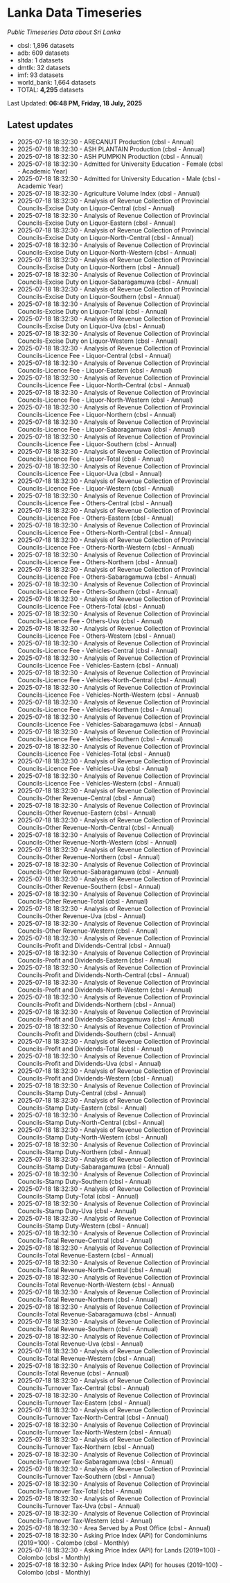 # Lanka Data Timeseries
*Public Timeseries Data about Sri Lanka*

* cbsl: 1,896 datasets
* adb: 609 datasets
* sltda: 1 datasets
* dmtlk: 32 datasets
* imf: 93 datasets
* world_bank: 1,664 datasets
* TOTAL: **4,295** datasets

Last Updated: **06:48 PM, Friday, 18 July, 2025**

## Latest updates

* 2025-07-18 18:32:30 - ARECANUT Production (cbsl - Annual)
* 2025-07-18 18:32:30 - ASH PLANTAIN Production (cbsl - Annual)
* 2025-07-18 18:32:30 - ASH PUMPKIN Production (cbsl - Annual)
* 2025-07-18 18:32:30 - Admitted for University Education - Female (cbsl - Academic Year)
* 2025-07-18 18:32:30 - Admitted for University Education - Male (cbsl - Academic Year)
* 2025-07-18 18:32:30 - Agriculture Volume Index (cbsl - Annual)
* 2025-07-18 18:32:30 - Analysis of Revenue Collection of Provincial Councils-Excise Duty on Liquor-Central (cbsl - Annual)
* 2025-07-18 18:32:30 - Analysis of Revenue Collection of Provincial Councils-Excise Duty on Liquor-Eastern (cbsl - Annual)
* 2025-07-18 18:32:30 - Analysis of Revenue Collection of Provincial Councils-Excise Duty on Liquor-North-Central (cbsl - Annual)
* 2025-07-18 18:32:30 - Analysis of Revenue Collection of Provincial Councils-Excise Duty on Liquor-North-Western (cbsl - Annual)
* 2025-07-18 18:32:30 - Analysis of Revenue Collection of Provincial Councils-Excise Duty on Liquor-Northern (cbsl - Annual)
* 2025-07-18 18:32:30 - Analysis of Revenue Collection of Provincial Councils-Excise Duty on Liquor-Sabaragamuwa (cbsl - Annual)
* 2025-07-18 18:32:30 - Analysis of Revenue Collection of Provincial Councils-Excise Duty on Liquor-Southern (cbsl - Annual)
* 2025-07-18 18:32:30 - Analysis of Revenue Collection of Provincial Councils-Excise Duty on Liquor-Total (cbsl - Annual)
* 2025-07-18 18:32:30 - Analysis of Revenue Collection of Provincial Councils-Excise Duty on Liquor-Uva (cbsl - Annual)
* 2025-07-18 18:32:30 - Analysis of Revenue Collection of Provincial Councils-Excise Duty on Liquor-Western (cbsl - Annual)
* 2025-07-18 18:32:30 - Analysis of Revenue Collection of Provincial Councils-Licence Fee - Liquor-Central (cbsl - Annual)
* 2025-07-18 18:32:30 - Analysis of Revenue Collection of Provincial Councils-Licence Fee - Liquor-Eastern (cbsl - Annual)
* 2025-07-18 18:32:30 - Analysis of Revenue Collection of Provincial Councils-Licence Fee - Liquor-North-Central (cbsl - Annual)
* 2025-07-18 18:32:30 - Analysis of Revenue Collection of Provincial Councils-Licence Fee - Liquor-North-Western (cbsl - Annual)
* 2025-07-18 18:32:30 - Analysis of Revenue Collection of Provincial Councils-Licence Fee - Liquor-Northern (cbsl - Annual)
* 2025-07-18 18:32:30 - Analysis of Revenue Collection of Provincial Councils-Licence Fee - Liquor-Sabaragamuwa (cbsl - Annual)
* 2025-07-18 18:32:30 - Analysis of Revenue Collection of Provincial Councils-Licence Fee - Liquor-Southern (cbsl - Annual)
* 2025-07-18 18:32:30 - Analysis of Revenue Collection of Provincial Councils-Licence Fee - Liquor-Total (cbsl - Annual)
* 2025-07-18 18:32:30 - Analysis of Revenue Collection of Provincial Councils-Licence Fee - Liquor-Uva (cbsl - Annual)
* 2025-07-18 18:32:30 - Analysis of Revenue Collection of Provincial Councils-Licence Fee - Liquor-Western (cbsl - Annual)
* 2025-07-18 18:32:30 - Analysis of Revenue Collection of Provincial Councils-Licence Fee - Others-Central (cbsl - Annual)
* 2025-07-18 18:32:30 - Analysis of Revenue Collection of Provincial Councils-Licence Fee - Others-Eastern (cbsl - Annual)
* 2025-07-18 18:32:30 - Analysis of Revenue Collection of Provincial Councils-Licence Fee - Others-North-Central (cbsl - Annual)
* 2025-07-18 18:32:30 - Analysis of Revenue Collection of Provincial Councils-Licence Fee - Others-North-Western (cbsl - Annual)
* 2025-07-18 18:32:30 - Analysis of Revenue Collection of Provincial Councils-Licence Fee - Others-Northern (cbsl - Annual)
* 2025-07-18 18:32:30 - Analysis of Revenue Collection of Provincial Councils-Licence Fee - Others-Sabaragamuwa (cbsl - Annual)
* 2025-07-18 18:32:30 - Analysis of Revenue Collection of Provincial Councils-Licence Fee - Others-Southern (cbsl - Annual)
* 2025-07-18 18:32:30 - Analysis of Revenue Collection of Provincial Councils-Licence Fee - Others-Total (cbsl - Annual)
* 2025-07-18 18:32:30 - Analysis of Revenue Collection of Provincial Councils-Licence Fee - Others-Uva (cbsl - Annual)
* 2025-07-18 18:32:30 - Analysis of Revenue Collection of Provincial Councils-Licence Fee - Others-Western (cbsl - Annual)
* 2025-07-18 18:32:30 - Analysis of Revenue Collection of Provincial Councils-Licence Fee - Vehicles-Central (cbsl - Annual)
* 2025-07-18 18:32:30 - Analysis of Revenue Collection of Provincial Councils-Licence Fee - Vehicles-Eastern (cbsl - Annual)
* 2025-07-18 18:32:30 - Analysis of Revenue Collection of Provincial Councils-Licence Fee - Vehicles-North-Central (cbsl - Annual)
* 2025-07-18 18:32:30 - Analysis of Revenue Collection of Provincial Councils-Licence Fee - Vehicles-North-Western (cbsl - Annual)
* 2025-07-18 18:32:30 - Analysis of Revenue Collection of Provincial Councils-Licence Fee - Vehicles-Northern (cbsl - Annual)
* 2025-07-18 18:32:30 - Analysis of Revenue Collection of Provincial Councils-Licence Fee - Vehicles-Sabaragamuwa (cbsl - Annual)
* 2025-07-18 18:32:30 - Analysis of Revenue Collection of Provincial Councils-Licence Fee - Vehicles-Southern (cbsl - Annual)
* 2025-07-18 18:32:30 - Analysis of Revenue Collection of Provincial Councils-Licence Fee - Vehicles-Total (cbsl - Annual)
* 2025-07-18 18:32:30 - Analysis of Revenue Collection of Provincial Councils-Licence Fee - Vehicles-Uva (cbsl - Annual)
* 2025-07-18 18:32:30 - Analysis of Revenue Collection of Provincial Councils-Licence Fee - Vehicles-Western (cbsl - Annual)
* 2025-07-18 18:32:30 - Analysis of Revenue Collection of Provincial Councils-Other Revenue-Central (cbsl - Annual)
* 2025-07-18 18:32:30 - Analysis of Revenue Collection of Provincial Councils-Other Revenue-Eastern (cbsl - Annual)
* 2025-07-18 18:32:30 - Analysis of Revenue Collection of Provincial Councils-Other Revenue-North-Central (cbsl - Annual)
* 2025-07-18 18:32:30 - Analysis of Revenue Collection of Provincial Councils-Other Revenue-North-Western (cbsl - Annual)
* 2025-07-18 18:32:30 - Analysis of Revenue Collection of Provincial Councils-Other Revenue-Northern (cbsl - Annual)
* 2025-07-18 18:32:30 - Analysis of Revenue Collection of Provincial Councils-Other Revenue-Sabaragamuwa (cbsl - Annual)
* 2025-07-18 18:32:30 - Analysis of Revenue Collection of Provincial Councils-Other Revenue-Southern (cbsl - Annual)
* 2025-07-18 18:32:30 - Analysis of Revenue Collection of Provincial Councils-Other Revenue-Total (cbsl - Annual)
* 2025-07-18 18:32:30 - Analysis of Revenue Collection of Provincial Councils-Other Revenue-Uva (cbsl - Annual)
* 2025-07-18 18:32:30 - Analysis of Revenue Collection of Provincial Councils-Other Revenue-Western (cbsl - Annual)
* 2025-07-18 18:32:30 - Analysis of Revenue Collection of Provincial Councils-Profit and Dividends-Central (cbsl - Annual)
* 2025-07-18 18:32:30 - Analysis of Revenue Collection of Provincial Councils-Profit and Dividends-Eastern (cbsl - Annual)
* 2025-07-18 18:32:30 - Analysis of Revenue Collection of Provincial Councils-Profit and Dividends-North-Central (cbsl - Annual)
* 2025-07-18 18:32:30 - Analysis of Revenue Collection of Provincial Councils-Profit and Dividends-North-Western (cbsl - Annual)
* 2025-07-18 18:32:30 - Analysis of Revenue Collection of Provincial Councils-Profit and Dividends-Northern (cbsl - Annual)
* 2025-07-18 18:32:30 - Analysis of Revenue Collection of Provincial Councils-Profit and Dividends-Sabaragamuwa (cbsl - Annual)
* 2025-07-18 18:32:30 - Analysis of Revenue Collection of Provincial Councils-Profit and Dividends-Southern (cbsl - Annual)
* 2025-07-18 18:32:30 - Analysis of Revenue Collection of Provincial Councils-Profit and Dividends-Total (cbsl - Annual)
* 2025-07-18 18:32:30 - Analysis of Revenue Collection of Provincial Councils-Profit and Dividends-Uva (cbsl - Annual)
* 2025-07-18 18:32:30 - Analysis of Revenue Collection of Provincial Councils-Profit and Dividends-Western (cbsl - Annual)
* 2025-07-18 18:32:30 - Analysis of Revenue Collection of Provincial Councils-Stamp Duty-Central (cbsl - Annual)
* 2025-07-18 18:32:30 - Analysis of Revenue Collection of Provincial Councils-Stamp Duty-Eastern (cbsl - Annual)
* 2025-07-18 18:32:30 - Analysis of Revenue Collection of Provincial Councils-Stamp Duty-North-Central (cbsl - Annual)
* 2025-07-18 18:32:30 - Analysis of Revenue Collection of Provincial Councils-Stamp Duty-North-Western (cbsl - Annual)
* 2025-07-18 18:32:30 - Analysis of Revenue Collection of Provincial Councils-Stamp Duty-Northern (cbsl - Annual)
* 2025-07-18 18:32:30 - Analysis of Revenue Collection of Provincial Councils-Stamp Duty-Sabaragamuwa (cbsl - Annual)
* 2025-07-18 18:32:30 - Analysis of Revenue Collection of Provincial Councils-Stamp Duty-Southern (cbsl - Annual)
* 2025-07-18 18:32:30 - Analysis of Revenue Collection of Provincial Councils-Stamp Duty-Total (cbsl - Annual)
* 2025-07-18 18:32:30 - Analysis of Revenue Collection of Provincial Councils-Stamp Duty-Uva (cbsl - Annual)
* 2025-07-18 18:32:30 - Analysis of Revenue Collection of Provincial Councils-Stamp Duty-Western (cbsl - Annual)
* 2025-07-18 18:32:30 - Analysis of Revenue Collection of Provincial Councils-Total Revenue-Central (cbsl - Annual)
* 2025-07-18 18:32:30 - Analysis of Revenue Collection of Provincial Councils-Total Revenue-Eastern (cbsl - Annual)
* 2025-07-18 18:32:30 - Analysis of Revenue Collection of Provincial Councils-Total Revenue-North-Central (cbsl - Annual)
* 2025-07-18 18:32:30 - Analysis of Revenue Collection of Provincial Councils-Total Revenue-North-Western (cbsl - Annual)
* 2025-07-18 18:32:30 - Analysis of Revenue Collection of Provincial Councils-Total Revenue-Northern (cbsl - Annual)
* 2025-07-18 18:32:30 - Analysis of Revenue Collection of Provincial Councils-Total Revenue-Sabaragamuwa (cbsl - Annual)
* 2025-07-18 18:32:30 - Analysis of Revenue Collection of Provincial Councils-Total Revenue-Southern (cbsl - Annual)
* 2025-07-18 18:32:30 - Analysis of Revenue Collection of Provincial Councils-Total Revenue-Uva (cbsl - Annual)
* 2025-07-18 18:32:30 - Analysis of Revenue Collection of Provincial Councils-Total Revenue-Western (cbsl - Annual)
* 2025-07-18 18:32:30 - Analysis of Revenue Collection of Provincial Councils-Total Revenue (cbsl - Annual)
* 2025-07-18 18:32:30 - Analysis of Revenue Collection of Provincial Councils-Turnover Tax-Central (cbsl - Annual)
* 2025-07-18 18:32:30 - Analysis of Revenue Collection of Provincial Councils-Turnover Tax-Eastern (cbsl - Annual)
* 2025-07-18 18:32:30 - Analysis of Revenue Collection of Provincial Councils-Turnover Tax-North-Central (cbsl - Annual)
* 2025-07-18 18:32:30 - Analysis of Revenue Collection of Provincial Councils-Turnover Tax-North-Western (cbsl - Annual)
* 2025-07-18 18:32:30 - Analysis of Revenue Collection of Provincial Councils-Turnover Tax-Northern (cbsl - Annual)
* 2025-07-18 18:32:30 - Analysis of Revenue Collection of Provincial Councils-Turnover Tax-Sabaragamuwa (cbsl - Annual)
* 2025-07-18 18:32:30 - Analysis of Revenue Collection of Provincial Councils-Turnover Tax-Southern (cbsl - Annual)
* 2025-07-18 18:32:30 - Analysis of Revenue Collection of Provincial Councils-Turnover Tax-Total (cbsl - Annual)
* 2025-07-18 18:32:30 - Analysis of Revenue Collection of Provincial Councils-Turnover Tax-Uva (cbsl - Annual)
* 2025-07-18 18:32:30 - Analysis of Revenue Collection of Provincial Councils-Turnover Tax-Western (cbsl - Annual)
* 2025-07-18 18:32:30 - Area Served by a Post Office (cbsl - Annual)
* 2025-07-18 18:32:30 - Asking Price Index (API) for Condominiums (2019=100) - Colombo (cbsl - Monthly)
* 2025-07-18 18:32:30 - Asking Price Index (API) for Lands (2019=100) - Colombo (cbsl - Monthly)
* 2025-07-18 18:32:30 - Asking Price Index (API) for houses (2019-100) - Colombo (cbsl - Monthly)